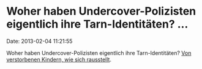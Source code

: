 Woher haben Undercover-Polizisten eigentlich ihre Tarn-Identitäten? \...
========================================================================

Date: 2013-02-04 11:21:55

Woher haben Undercover-Polizisten eigentlich ihre Tarn-Identitäten? [Von
verstorbenen Kindern, wie sich
rausstellt](http://www.guardian.co.uk/uk/2013/feb/03/police-spies-identities-dead-children).
